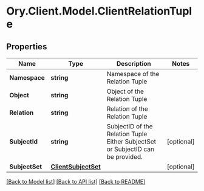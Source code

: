 # Ory.Client.Model.ClientRelationTuple

## Properties

Name | Type | Description | Notes
------------ | ------------- | ------------- | -------------
**Namespace** | **string** | Namespace of the Relation Tuple | 
**Object** | **string** | Object of the Relation Tuple | 
**Relation** | **string** | Relation of the Relation Tuple | 
**SubjectId** | **string** | SubjectID of the Relation Tuple  Either SubjectSet or SubjectID can be provided. | [optional] 
**SubjectSet** | [**ClientSubjectSet**](ClientSubjectSet.md) |  | [optional] 

[[Back to Model list]](../README.md#documentation-for-models) [[Back to API list]](../README.md#documentation-for-api-endpoints) [[Back to README]](../README.md)

